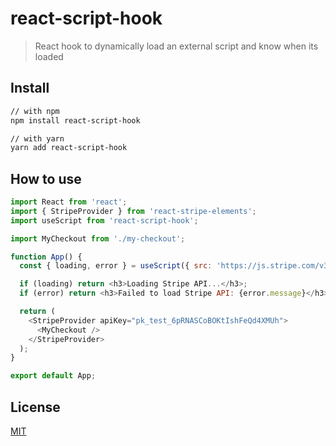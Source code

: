 # react-script-hook

> React hook to dynamically load an external script and know when its loaded

## Install

```sh
// with npm
npm install react-script-hook

// with yarn
yarn add react-script-hook
```

## How to use

```javascript
import React from 'react';
import { StripeProvider } from 'react-stripe-elements';
import useScript from 'react-script-hook';

import MyCheckout from './my-checkout';

function App() {
  const { loading, error } = useScript({ src: 'https://js.stripe.com/v3/' });

  if (loading) return <h3>Loading Stripe API...</h3>;
  if (error) return <h3>Failed to load Stripe API: {error.message}</h3>;

  return (
    <StripeProvider apiKey="pk_test_6pRNASCoBOKtIshFeQd4XMUh">
      <MyCheckout />
    </StripeProvider>
  );
}

export default App;
```

## License

[MIT](LICENSE)
